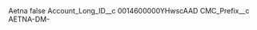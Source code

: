 <?xml version="1.0" encoding="UTF-8"?>
<CustomMetadata xmlns="http://soap.sforce.com/2006/04/metadata" xmlns:xsi="http://www.w3.org/2001/XMLSchema-instance" xmlns:xsd="http://www.w3.org/2001/XMLSchema">
    <label>Aetna</label>
    <protected>false</protected>
    <values>
        <field>Account_Long_ID__c</field>
        <value xsi:type="xsd:string">0014600000YHwscAAD</value>
    </values>
    <values>
        <field>CMC_Prefix__c</field>
        <value xsi:type="xsd:string">AETNA-DM-</value>
    </values>
</CustomMetadata>
